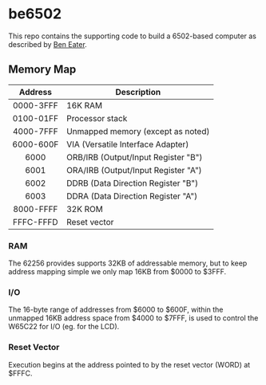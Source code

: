 # be6502

This repo contains the supporting code to build a 6502-based computer as described by [Ben Eater][beneater].

## Memory Map

| Address   | Description |
| :-----------: |-----------|
| 0000-3FFF | 16K RAM |
| 0100-01FF | Processor stack |
| 4000-7FFF | Unmapped memory (except as noted) |
| 6000-600F | VIA (Versatile Interface Adapter) |
| 6000      | ORB/IRB (Output/Input Register "B") |
| 6001      | ORA/IRB (Output/Input Register "A") |
| 6002      | DDRB (Data Direction Register "B") |
| 6003      | DDRA (Data Direction Register "A") |
| 8000-FFFF | 32K ROM |
| FFFC-FFFD | Reset vector |

### RAM

The 62256 provides supports 32KB of addressable memory, but to keep address mapping simple we only map 16KB from $0000 to $3FFF.

### I/O

The 16-byte range of addresses from $6000 to $600F, within the unmapped 16KB address space from $4000 to $7FFF, is used to control the W65C22 for I/O (eg. for the LCD).

### Reset Vector

Execution begins at the address pointed to by the reset vector (WORD) at $FFFC.

[beneater]: https://eater.net/6502
